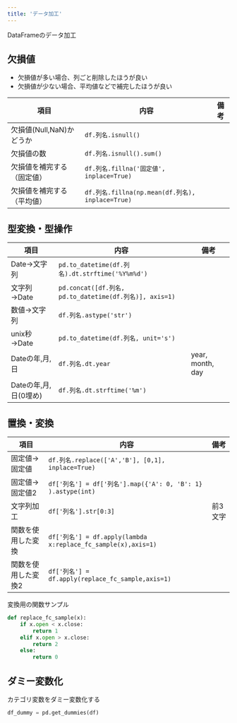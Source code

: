 ```yaml
---
title: 'データ加工'
---
```


DataFrameのデータ加工

## 欠損値

- 欠損値が多い場合、列ごと削除したほうが良い
- 欠損値が少ない場合、平均値などで補完したほうが良い

項目 | 内容 | 備考
--- | --- | --- 
欠損値(Null,NaN)かどうか | `df.列名.isnull()` |
欠損値の数 | `df.列名.isnull().sum()` | 
欠損値を補完する（固定値）| `df.列名.fillna('固定値', inplace=True)` |
欠損値を補完する（平均値）| `df.列名.fillna(np.mean(df.列名), inplace=True)` |

## 型変換・型操作

項目 | 内容 | 備考
--- | --- | --- 
Date→文字列 | `pd.to_datetime(df.列名).dt.strftime('%Y%m%d')` |
文字列→Date | `pd.concat([df.列名, pd.to_datetime(df.列名)], axis=1)` |
数値→文字列 | `df.列名.astype('str')` |
unix秒→Date | `pd.to_datetime(df.列名, unit='s')` |
Dateの年,月,日 | `df.列名.dt.year` | year, month, day
Dateの年,月,日(0埋め) | `df.列名.dt.strftime('%m')` |

## 置換・変換

項目 | 内容 | 備考
--- | --- | --- 
固定値→固定値 | `df.列名.replace(['A','B'], [0,1], inplace=True)` |
固定値→固定値2 | `df['列名'] = df['列名'].map({'A': 0, 'B': 1} ).astype(int)` |
文字列加工 | `df['列名'].str[0:3]` |前3文字
関数を使用した変換 | `df['列名'] = df.apply(lambda x:replace_fc_sample(x),axis=1)` |
関数を使用した変換2 | `df['列名'] = df.apply(replace_fc_sample,axis=1)` |

変換用の関数サンプル

```py
def replace_fc_sample(x):
    if x.open < x.close:
        return 1
    elif x.open > x.close:
        return 2
    else:
        return 0
```

## ダミー変数化
カテゴリ変数をダミー変数化する

```py
df_dummy = pd.get_dummies(df)
```
